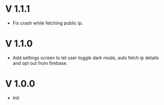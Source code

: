 # V 1.1.1

- Fix crash while fetching public ip.

# V 1.1.0

- Add settings screen to let user toggle dark mode, auto fetch ip details and opt out from firebase.

# V 1.0.0

- Init
